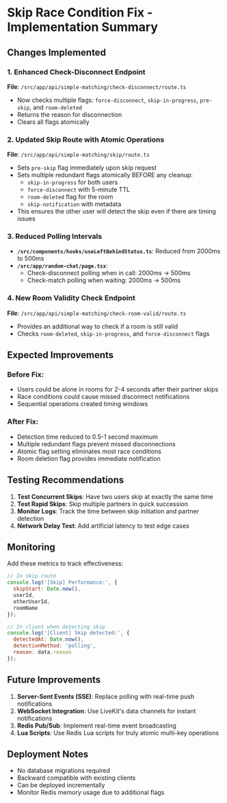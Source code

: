 # Skip Race Condition Fix - Implementation Summary

## Changes Implemented

### 1. Enhanced Check-Disconnect Endpoint
**File**: `/src/app/api/simple-matching/check-disconnect/route.ts`
- Now checks multiple flags: `force-disconnect`, `skip-in-progress`, `pre-skip`, and `room-deleted`
- Returns the reason for disconnection
- Clears all flags atomically

### 2. Updated Skip Route with Atomic Operations
**File**: `/src/app/api/simple-matching/skip/route.ts`
- Sets `pre-skip` flag immediately upon skip request
- Sets multiple redundant flags atomically BEFORE any cleanup:
  - `skip-in-progress` for both users
  - `force-disconnect` with 5-minute TTL
  - `room-deleted` flag for the room
  - `skip-notification` with metadata
- This ensures the other user will detect the skip even if there are timing issues

### 3. Reduced Polling Intervals
- **`/src/components/hooks/useLeftBehindStatus.ts`**: Reduced from 2000ms to 500ms
- **`/src/app/random-chat/page.tsx`**: 
  - Check-disconnect polling when in call: 2000ms → 500ms
  - Check-match polling when waiting: 2000ms → 500ms

### 4. New Room Validity Check Endpoint
**File**: `/src/app/api/simple-matching/check-room-valid/route.ts`
- Provides an additional way to check if a room is still valid
- Checks `room-deleted`, `skip-in-progress`, and `force-disconnect` flags

## Expected Improvements

### Before Fix:
- Users could be alone in rooms for 2-4 seconds after their partner skips
- Race conditions could cause missed disconnect notifications
- Sequential operations created timing windows

### After Fix:
- Detection time reduced to 0.5-1 second maximum
- Multiple redundant flags prevent missed disconnections
- Atomic flag setting eliminates most race conditions
- Room deletion flag provides immediate notification

## Testing Recommendations

1. **Test Concurrent Skips**: Have two users skip at exactly the same time
2. **Test Rapid Skips**: Skip multiple partners in quick succession
3. **Monitor Logs**: Track the time between skip initiation and partner detection
4. **Network Delay Test**: Add artificial latency to test edge cases

## Monitoring

Add these metrics to track effectiveness:

```javascript
// In skip route
console.log('[Skip] Performance:', {
  skipStart: Date.now(),
  userId,
  otherUserId,
  roomName
});

// In client when detecting skip
console.log('[Client] Skip detected:', {
  detectedAt: Date.now(),
  detectionMethod: 'polling',
  reason: data.reason
});
```

## Future Improvements

1. **Server-Sent Events (SSE)**: Replace polling with real-time push notifications
2. **WebSocket Integration**: Use LiveKit's data channels for instant notifications
3. **Redis Pub/Sub**: Implement real-time event broadcasting
4. **Lua Scripts**: Use Redis Lua scripts for truly atomic multi-key operations

## Deployment Notes

- No database migrations required
- Backward compatible with existing clients
- Can be deployed incrementally
- Monitor Redis memory usage due to additional flags